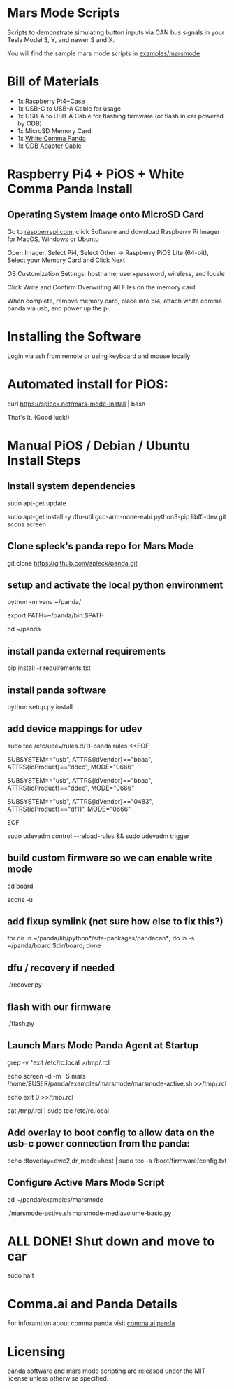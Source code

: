 
# Mars Mode Scripts

Scripts to demonstrate simulating button inputs via CAN bus signals in your Tesla Model 3, Y, and newer S and X.

You will find the sample mars mode scripts in [examples/marsmode](https://github.com/spleck/panda/tree/master/examples/marsmode)


# Bill of Materials

* 1x Raspberry Pi4+Case
* 1x USB-C to USB-A Cable for usage
* 1x USB-A to USB-A Cable for flashing firmware (or flash in car powered by ODB)
* 1x MicroSD Memory Card
* 1x [White Comma Panda](https://www.comma.ai/shop/panda)
* 1x [ODB Adapter Cable](https://enhauto.com/product/tesla-gen1-obd-cable)

# Raspberry Pi4 + PiOS + White Comma Panda Install

## Operating System image onto MicroSD Card

Go to [raspberrypi.com](http://raspberrypi.com), click Software and download Raspberry Pi Imager for MacOS, Windows or Ubuntu

Open Imager, Select Pi4, Select Other -> Raspberry PiOS Lite (64-bit), Select your Memory Card and Click Next

OS Customization Settings: hostname, user+password, wireless, and locale

Click Write and Confirm Overwriting All Files on the memory card

When complete, remove memory card, place into pi4, attach white comma panda via usb, and power up the pi.

# Installing the Software 

Login via ssh from remote or using keyboard and mouse locally

# Automated install for PiOS:

curl <https://spleck.net/mars-mode-install> | bash

That's it. (Good luck!)

# Manual PiOS / Debian / Ubuntu Install Steps

## Install system dependencies 

sudo apt-get update

sudo apt-get install -y dfu-util gcc-arm-none-eabi python3-pip libffi-dev git scons screen

## Clone spleck's panda repo for Mars Mode 

git clone <https://github.com/spleck/panda.git>

## setup and activate the local python environment 

python -m venv ~/panda/

export PATH=~/panda/bin:$PATH

cd ~/panda

## install panda external requirements 

pip install -r requirements.txt

## install panda software 

python setup.py install

## add device mappings for udev 

sudo tee /etc/udev/rules.d/11-panda.rules <<EOF

SUBSYSTEM=="usb", ATTRS{idVendor}=="bbaa", ATTRS{idProduct}=="ddcc", MODE="0666"

SUBSYSTEM=="usb", ATTRS{idVendor}=="bbaa", ATTRS{idProduct}=="ddee", MODE="0666"

SUBSYSTEM=="usb", ATTRS{idVendor}=="0483", ATTRS{idProduct}=="df11", MODE="0666"

EOF

sudo udevadm control --reload-rules && sudo udevadm trigger

## build custom firmware so we can enable write mode 

cd board 

scons -u

## add fixup symlink (not sure how else to fix this?) 

for dir in ~/panda/lib/python*/site-packages/pandacan*; do ln -s ~/panda/board $dir/board; done

## dfu / recovery if needed 

./recover.py

## flash with our firmware 

./flash.py

## Launch Mars Mode Panda Agent at Startup 

grep -v ^exit /etc/rc.local >/tmp/.rcl

echo screen -d -m -S mars /home/$USER/panda/examples/marsmode/marsmode-active.sh >>/tmp/.rcl

echo exit 0 >>/tmp/.rcl

cat /tmp/.rcl | sudo tee /etc/rc.local

## Add overlay to boot config to allow data on the usb-c power connection from the panda: 

echo dtoverlay=dwc2,dr_mode=host | sudo tee -a /boot/firmware/config.txt

## Configure Active Mars Mode Script 

cd ~/panda/examples/marsmode

./marsmode-active.sh marsmode-mediavolume-basic.py

# ALL DONE! Shut down and move to car

sudo halt

# Comma.ai and Panda Details

For inforamtion about comma panda visit [comma.ai panda](https://github.com/commaai/panda)

# Licensing

panda software and mars mode scripting are released under the MIT license unless otherwise specified.
